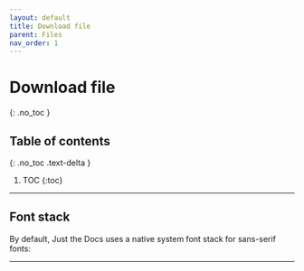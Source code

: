 ```yaml
---
layout: default
title: Download file
parent: Files
nav_order: 1
---
```


# Download file
{: .no_toc }

## Table of contents
{: .no_toc .text-delta }

1. TOC
{:toc}

---

## Font stack

By default, Just the Docs uses a native system font stack for sans-serif fonts:

---

